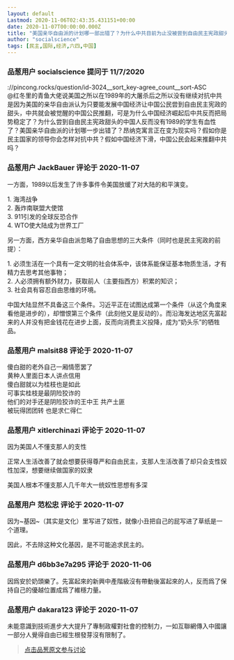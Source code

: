 ```yaml
---
layout: default
Lastmod: 2020-11-06T02:43:35.431151+00:00
date: 2020-11-07T00:00:00.000Z
title: "美国亲华自由派的计划哪一部出错了？为什么中共目前为止没被尝到自由民主宪政甜头的中国公民推翻？"
author: "socialscience"
tags: [民主,国际,经济,六四,中国]
---
```



### 品葱用户 **socialscience** 提问于 11/7/2020
    
://pincong.rocks/question/id-3024\_\_sort\_key-agree\_count\_\_sort-ASC  
@红冬里的青鱼大佬说美国之所以在1989年的大屠杀后之所以没有继续对抗中共是因为美国的亲华自由派认为只要能发展中国经济让中国公民尝到自由民主宪政的甜头，中共就会被觉醒的中国公民推翻，可是为什么中国经济崛起后中共反而把局势稳定了？为什么尝到自由民主宪政甜头的中国人反而没有1989的学生有血性了？美国亲华自由派的计划哪一步出错了？昂纳克寓言正在变为现实吗？假如你是民主国家的领导你会怎样对抗中共？假如中国经济下滑，中国公民会起来推翻中共吗？
    
                

### 品葱用户 **JackBauer** 评论于 2020-11-07
        
一方面，1989以后发生了许多事件令美国放缓了对大陆的和平演变。  
  
1\. 海湾战争  
2\. 轰炸南联盟大使馆  
3\. 911引发的全球反恐合作  
4\. WTO使大陆成为世界工厂  
  
另一方面，西方亲华自由派忽略了自由思想的三大条件（同时也是民主宪政的前提）：  
  
1\. 必须生活在一个具有一定文明的社会体系中，该体系能保证基本物质生活，才有精力去思考其他事物；  
2\. 人必须拥有额外财力，获取前人（主要指西方）积累的知识；  
3\. 社会具有容忍自由思维的环境。  
  
中国大陆显然不具备这三个条件。习近平正在试图达成第一个条件（从这个角度来看他是进步的），却憎恨第三个条件（此刻他又是反动的）。而沿海发达地区先富起来的人并没有把金钱花在进步上面，反而向消费主义投降，成为“奶头乐”的牺牲品。
        
                

### 品葱用户 **malsit88** 评论于 2020-11-07
        
傻白甜的老外自己一厢情愿罢了  
黄种人里面日本人讲点信用  
傻白甜就以为桂枝也是如此  
可事实桂枝是最阴险狡诈的  
他们的对手还是阴险狡诈的王中王 共产土匪  
被玩得团团转 也是求仁得仁
        
                

### 品葱用户 **xitlerchinazi** 评论于 2020-11-07
        
因为美国人不懂支那人的支性  
  
正常人生活改善了就会想要获得尊严和自由民主，支那人生活改善了却只会支性奴性加深，想要继续做国家的奴隶  
  
美国人根本不懂支那人几千年大一统奴性思想有多深
        
                

### 品葱用户 **范松忠** 评论于 2020-11-07
        
因为~基因~（其实是文化）里写进了奴性，就像小丑把自己的屁写进了草纸是一个道理。  
  
因此，不去除这种文化基因，是不可能追求民主的。
        
                

### 品葱用户 **d6bb3e7a295** 评论于 2020-11-06
        
因爲安於奶頭樂了。先富起來的新興中產階級沒有帶動後富起來的人，反而爲了保持自己的優越位置成爲了維穩力量。
        
                

### 品葱用户 **dakara123** 评论于 2020-11-07
        
未能意識到技術進步大大提升了專制政權對社會的控制力，一如互聯網傳入中國讓一部分人覺得自由已經生根發芽沒有限制了。
        
                





> [点击品葱原文参与讨论](https://pincong.rocks/question/33125)


